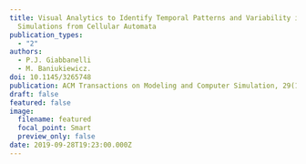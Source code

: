 ```yaml
---
title: Visual Analytics to Identify Temporal Patterns and Variability in
  Simulations from Cellular Automata
publication_types:
  - "2"
authors:
  - P.J. Giabbanelli
  - M. Baniukiewicz.
doi: 10.1145/3265748
publication: ACM Transactions on Modeling and Computer Simulation, 29(1):5.
draft: false
featured: false
image:
  filename: featured
  focal_point: Smart
  preview_only: false
date: 2019-09-28T19:23:00.000Z
---
```

